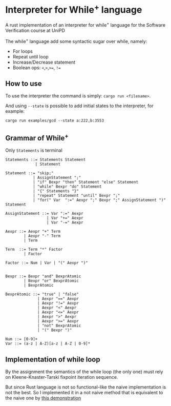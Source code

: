 # Interpreter for While<sup>+</sup> language 

A rust implementation of an interpreter for while<sup>+</sup> language for the Software Verification course at UniPD

The while<sup>+</sup> language add some syntactic sugar over while, namely:
- For loops
- Repeat until loop
- Increase/Decrease statement
- Boolean ops: `<`,`>`,`>=`, `!=`
## How to use

To use the interpreter the command is simply: `cargo run <filename>`.

And using `--state` is possible to add initial states to the interpreter, for example:
```
cargo run examples/gcd --state a:222,b:3553
```


## Grammar of While<sup>+</sup> 
Only `Statements` is terminal

```
Statements ::= Statements Statement
             | Statement

Statement ::= "skip;"
            | AssignStatement ";"
            | "if" Bexpr "then" Statement "else" Statement
            | "while" Bexpr "do" Statement
            | "{" Statements "}"
            | "repeat" Statement "until" Bexpr ";"
            | "for(" Var  ":=" Aexpr ";" Bexpr ";" AssignStatement ")" Statement 

AssignStatement ::= Var ":=" Aexpr
                  | Var "+=" Aexpr
                  | Var "-=" Aexpr

Aexpr ::= Aexpr "+" Term 
        | Aexpr "-" Term
        | Term

Term  ::= Term "*" Factor
        | Factor

Factor ::= Num | Var | "(" Aexpr ")" 


Bexpr ::= Bexpr "and" BexprAtomic
        | Bexpr "or" BexprAtomic
        | BexprAtomic
    
BexprAtomic ::= "true" | "false"
              | Aexpr "==" Aexpr
              | Aexpr "!=" Aexpr
              | Aexpr "<" Aexpr
              | Aexpr "<=" Aexpr
              | Aexpr ">" Aexpr
              | Aexpr ">=" Aexpr
              | "not" BexprAtomic
              | "(" Bexpr ")"

Num ::= [0-9]+
Var ::= (a-z | A-Z)[a-z | A-Z | 0-9]*
```

## Implementation of while loop
By the assignment the semantics of the while loop (the only one) must rely on Kleene-Knaster-Tarski fixpoint iteration sequence.

But since Rust language is not so functional-like the naive implementation is not the best. So I implemented it in a not naive method that is equivalent to the naive one by [this demonstration](demonstration.md)